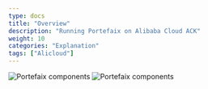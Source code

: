 ```yaml
---
type: docs
title: "Overview"
description: "Running Portefaix on Alibaba Cloud ACK"
weight: 10
categories: "Explanation"
tags: ["Alicloud"]
---
```


<img src="/img/alicloud/portefaix-alicloud-infra.svg" alt="Portefaix components" class="mt-3 mb-3 rounded">

<img src="/img/alicloud/portefaix-alicloud.svg" alt="Portefaix components" class="mt-3 mb-3 rounded">

